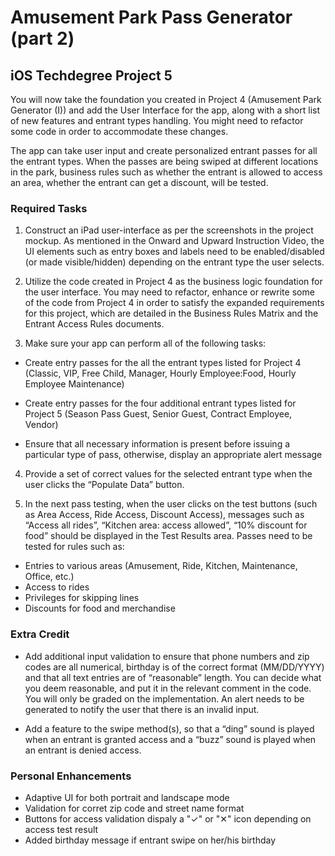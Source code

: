 # Amusement Park Pass Generator (part 2)

## iOS Techdegree Project 5

You will now take the foundation you created in Project 4 (Amusement Park Generator (I)) and add the User Interface for the app, along with a short list of new features and entrant types handling. You might need to refactor some code in order to accommodate these changes.

The app can take user input and create personalized entrant passes for all the entrant types. When the passes are being swiped at different locations in the park, business rules such as whether the entrant is allowed to access an area, whether the entrant can get a discount, will be tested.

### Required Tasks

1. Construct an iPad user-interface as per the screenshots in the project mockup. As mentioned in the Onward and Upward Instruction Video, the UI elements such as entry boxes and labels need to be enabled/disabled (or made visible/hidden) depending on the entrant type the user selects.

2. Utilize the code created in Project 4 as the business logic foundation for the user interface. You may need to refactor, enhance or rewrite some of the code from Project 4 in order to satisfy the expanded requirements for this project, which are detailed in the Business Rules Matrix and the Entrant Access Rules documents.

3. Make sure your app can perform all of the following tasks:
  - Create entry passes for the all the entrant types listed for Project 4 (Classic, VIP, Free Child, Manager, Hourly Employee:Food, Hourly Employee Maintenance)

  - Create entry passes for the four additional entrant types listed for Project 5 (Season Pass Guest, Senior Guest, Contract Employee, Vendor)

  - Ensure that all necessary information is present before issuing a particular type of pass, otherwise, display an appropriate alert message
  
4. Provide a set of correct values for the selected entrant type when the user clicks the “Populate Data” button.

5. In the next pass testing, when the user clicks on the test buttons (such as Area Access, Ride Access, Discount Access), messages such as “Access all rides”, “Kitchen area: access allowed”, “10% discount for food” should be displayed in the Test Results area.
Passes need to be tested for rules such as:
  - Entries to various areas (Amusement, Ride, Kitchen, Maintenance, Office, etc.)
  - Access to rides
  - Privileges for skipping lines
  - Discounts for food and merchandise

### Extra Credit

* Add additional input validation to ensure that phone numbers and zip codes are all numerical, birthday is of the correct format (MM/DD/YYYY) and that all text entries are of “reasonable” length. You can decide what you deem reasonable, and put it in the relevant comment in the code. You will only be graded on the implementation. An alert needs to be generated to notify the user that there is an invalid input.

* Add a feature to the swipe method(s), so that a “ding” sound is played when an entrant is granted access and a “buzz” sound is played when an entrant is denied access.

### Personal Enhancements

* Adaptive UI for both portrait and landscape mode
* Validation for corret zip code and street name format
* Buttons for access validation dispaly a "✓" or "✕" icon depending on access test result
* Added birthday message if entrant swipe on her/his birthday
